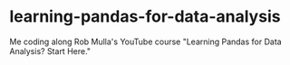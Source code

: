# learning-pandas-for-data-analysis
Me coding along Rob Mulla's YouTube course "Learning Pandas for Data Analysis? Start Here."
